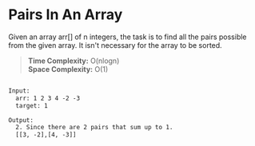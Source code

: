 # Pairs In An Array

Given an array arr[] of n integers, the task is to find all the pairs possible from the given array. It isn't necessary for the array to be sorted.

> **Time Complexity:** O(nlogn) <br/> **Space Complexity:** O(1)

```text:example.txt

Input:
  arr: 1 2 3 4 -2 -3
  target: 1

Output:
  2. Since there are 2 pairs that sum up to 1.
  [[3, -2],[4, -3]]

```

